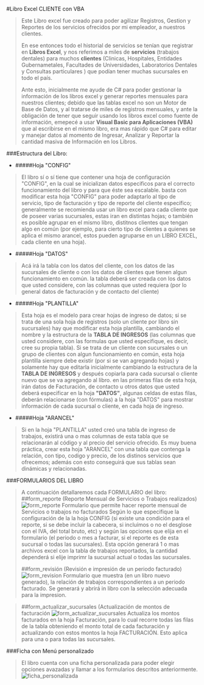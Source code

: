 #Libro Excel CLIENTE con VBA
>Este Libro excel fue creado para poder agilizar Registros, Gestion y Reportes de los servicios ofrecidos por mi empleador, a nuestros clientes.
>
>En ese entonces todo el historial de servicios se tenían que registrar en **Libros Excel**, y nos referimos a miles de **servicios** (trabajos dentales) para muchos **clientes** (Clinicas, Hospitales, Entidades Gubernametales, Facultades de Universidades, Laboratorios Dentales y Consultas particulares ) que podían tener muchas sucursales en todo el país.
>
>Ante esto, inicialmente me ayude de C# para poder gestionar la información de los libros excel  y generar reportes mensuales para nuestros clientes; debido que las tablas excel no son un Motor de Base de Datos, y al tratarse de miles de registros mensuales, y ante la obligación de tener que seguir usando los libros excel como fuente de información, emepecé a usar **Visual Basic para Aplicaciones (VBA)** que al escribirse en el mismo libro, era mas rápido que C# para editar y manejar datos al momento de Ingresar, Analizar y Reportar la cantidad masiva de Información en los Libros.
>
>
###Estructura del Libro:
* #####Hoja "CONFIG"
>El libro sí o sí tiene que contener una hoja de configuración "CONFIG", en la cual se inicializan datos especificos para el correcto funcionamiento del libro y para que éste sea escalable. basta con modificar esta hoja "CONFIG" para poder adaptarlo al tipo de servicio, tipo de facturación y tipo de reporte del cliente específico; generalmente se recomienda usar un libro excel para cada cliente que de poseer varias sucursales, estas iran en distintas hojas; o también es posible agrupar en el mismo libro, distitnos clientes que tengan algo en común (por ejemplo, para cierto tipo de clientes a quienes se aplica el mismo arancel, estos pueden agruparse en un LIBRO EXCEL, cada cliente en una hoja).
>
* #####Hoja "DATOS"
>Acá irá la tabla con los datos del cliente, con los datos de las sucursales de cliente o con los datos de clientes que tienen algun funcionamiento en común. la tabla deberá ser creada con los datos que usted considere, con las columnas que usted requiera (por lo general datos de facturación y de contacto del cliente)
>
* #####Hoja "PLANTILLA"
>Esta hoja es el modelo para crear hojas de ingreso de datos; si se trata de una sola hoja de registros (solo un cliente por libro sin sucursales) hay que modificar esta hoja plantilla, cambiando el nombre y la estructura de la **TABLA DE INGRESOS** (las columnas que usted considere, con las formulas que usted especifique, es decir, cree su propia tabla). Si se trata de un cliente con sucursales o un grupo de clientes con algun funcionamiento en común, esta hoja plantilla siempre debe existir (por si se van agregando hojas) y solamente hay que editarla inicialmente cambiando la estructura de la **TABLA DE INGRESOS** y después copiarla para cada sucursal o cliente nuevo que se va agregando al libro.
>en las primeras filas de esta hoja, irán datos de Facturación, de contacto u otros datos que  usted deberá especificar en la hoja **"DATOS"**, algunas celdas de estas filas, deberán relacionarse (con fórmulas) a la hoja "DATOS" para mostrar información de cada sucursal o cliente, en cada hoja de ingreso.
>
* #####Hoja "ARANCEL"
>Si en la hoja "PLANTILLA" usted creó una tabla de ingreso de trabajos, existirá una o mas columnas de esta tabla que se relacionarán al código y al precio del servicio ofrecido. Es muy buena práctica, crear esta hoja "ARANCEL" con una tabla que contenga la relación, con tipo, codigo y precio, de los distinos servicios que ofrecemos; además con esto conseguirá que sus tablas sean dinámicas y relacionadas.

###FORMULARIOS DEL LIBRO
>A continuación detallaremos cada FORMULARIO del libro:
##form_reporte (Reporte Mensual de Servicios o Trabajos realizados)
![form_reporte](https://raw.githubusercontent.com/ofaber82/VBA/master/IMAGENES/form_reporte.png)
>Formulario que permite hacer reporte mensual de Servicios o trabajos no facturados  Según lo que especifique la configuración de la la hoja CONFIG (si existe una condición para el reporte, si se debe incluir la cabecera, si incluímos o no el desglose con el IVA, del total bruto, etc) y según las opciones que elija en el formulario (el periodo o mes a facturar, si el reporte es de esta sucursal o todas las sucursales). Esta opción generará 1 o mas archivos excel con la tabla de trabajos reportados, la cantidad dependerá si elije imprimr la sucursal actual o todas las sucursales.
>
>##form_revisión (Revisión e impresión de un periodo facturado)
![form_revision](https://raw.githubusercontent.com/ofaber82/VBA/master/IMAGENES/form_revision.png)
>Formulario que muestra (en un libro nuevo generado), la relación de trabajos correspondientes a un periodo facturado. Se generará y abrirá in libro con la selección adecuada para la impresion.

>##form_actualizar_sucursales (Actualización de montos de facturación
![form_actualizar_sucursales](https://raw.githubusercontent.com/ofaber82/VBA/master/IMAGENES/form_actualizar_sucursales.png)
>Actualiza los montos facturados en la hoja Facturación, para lo cual recorre todas las filas de la tabla obteniendo el monto total de cada facturación y actualizando con estos montos la hoja FACTURACIÓN. Esto aplica para una o para todas las sucursales.

###Ficha con Menú personalizado
>El libro cuenta con una ficha personalizada para poder elegir opciones avazadas y llamar a los formularios descritos anteriormente.
![ficha_personalizada](https://raw.githubusercontent.com/ofaber82/VBA/master/IMAGENES/ficha_personalizada.png)